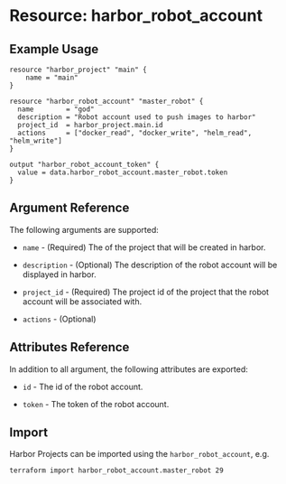 # Resource: harbor_robot_account

## Example Usage

```hcl
resource "harbor_project" "main" {
    name = "main"
}

resource "harbor_robot_account" "master_robot" {
  name        = "god"
  description = "Robot account used to push images to harbor"
  project_id  = harbor_project.main.id
  actions     = ["docker_read", "docker_write", "helm_read", "helm_write"]
}

output "harbor_robot_account_token" {
  value = data.harbor_robot_account.master_robot.token
}
```

## Argument Reference

The following arguments are supported:

* `name` - (Required) The of the project that will be created in harbor.

* `description` - (Optional) The description of the robot account will be displayed in harbor.

* `project_id` - (Required) The project id of the project that the robot account will be associated with.

* `actions` - (Optional)

## Attributes Reference

In addition to all argument, the following attributes are exported:

* `id` - The id of the robot account.

* `token` - The token of the robot account.

## Import

Harbor Projects can be imported using the `harbor_robot_account`, e.g.

```sh
terraform import harbor_robot_account.master_robot 29
```
